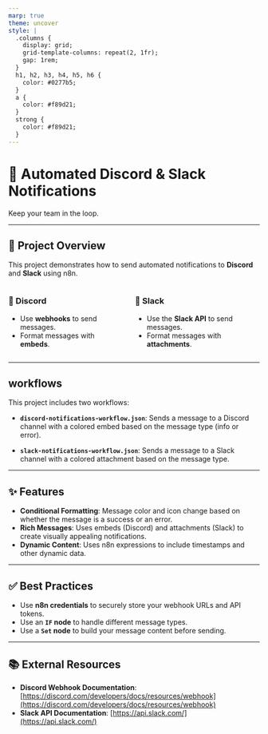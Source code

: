 ```yaml
---
marp: true
theme: uncover
style: |
  .columns {
    display: grid;
    grid-template-columns: repeat(2, 1fr);
    gap: 1rem;
  }
  h1, h2, h3, h4, h5, h6 {
    color: #0277b5;
  }
  a {
    color: #f89d21;
  }
  strong {
    color: #f89d21;
  }
---
```


# 💬 Automated Discord & Slack Notifications

Keep your team in the loop.

---

## 🎯 Project Overview

This project demonstrates how to send automated notifications to **Discord** and **Slack** using n8n.

<div class="columns">
<div>

### 🤖 Discord

- Use **webhooks** to send messages.
- Format messages with **embeds**.

</div>
<div>

### 🤖 Slack

- Use the **Slack API** to send messages.
- Format messages with **attachments**.

</div>
</div>

---

##  workflows

This project includes two workflows:

- **`discord-notifications-workflow.json`**: Sends a message to a Discord channel with a colored embed based on the message type (info or error).

- **`slack-notifications-workflow.json`**: Sends a message to a Slack channel with a colored attachment based on the message type.

---

## ✨ Features

- **Conditional Formatting**: Message color and icon change based on whether the message is a success or an error.
- **Rich Messages**: Uses embeds (Discord) and attachments (Slack) to create visually appealing notifications.
- **Dynamic Content**: Uses n8n expressions to include timestamps and other dynamic data.

---

## ✅ Best Practices

- Use **n8n credentials** to securely store your webhook URLs and API tokens.
- Use an **`IF` node** to handle different message types.
- Use a **`Set` node** to build your message content before sending.

---

## 📚 External Resources

- **Discord Webhook Documentation**: [https://discord.com/developers/docs/resources/webhook](https://discord.com/developers/docs/resources/webhook)
- **Slack API Documentation**: [https://api.slack.com/](https://api.slack.com/)